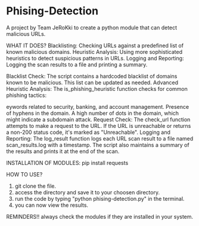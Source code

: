 # Phising-Detection
A project by Team JeRoKki to create a python module that can detect malicious URLs.

WHAT IT DOES?
Blacklisting: Checking URLs against a predefined list of known malicious domains.
Heuristic Analysis: Using more sophisticated heuristics to detect suspicious patterns in URLs.
Logging and Reporting: Logging the scan results to a file and printing a summary.

Blacklist Check: The script contains a hardcoded blacklist of domains known to be malicious. This list can be updated as needed.
Advanced Heuristic Analysis: The is_phishing_heuristic function checks for common phishing tactics:

eywords related to security, banking, and account management.
Presence of hyphens in the domain.
A high number of dots in the domain, which might indicate a subdomain attack.
Request Check: The check_url function attempts to make a request to the URL. If the URL is unreachable or returns a non-200 status code, it's marked as "Unreachable".
Logging and Reporting: The log_result function logs each URL scan result to a file named scan_results.log with a timestamp. The script also maintains a summary of the results and prints it at the end of the scan.

INSTALLATION OF MODULES:
pip install requests

HOW TO USE?
1. git clone the file.
2. access the directory and save it to your choosen directory.
3. run the code by typing "python phising-detection.py" in the terminal.
4. you can now view the results.

REMINDERS!!
always check the modules if they are installed in your system.

  
